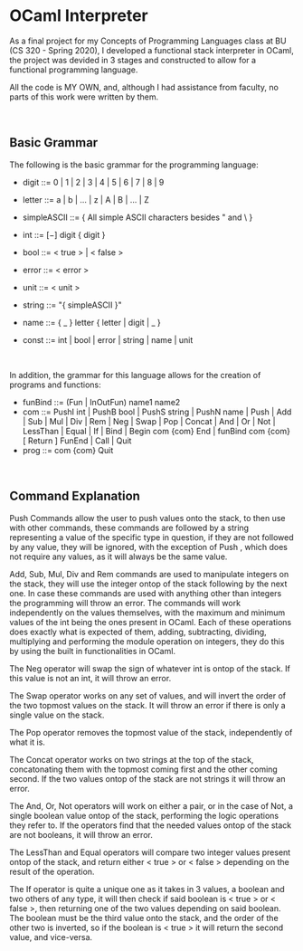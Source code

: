 # OCaml Interpreter

As a final project for my Concepts of Programming Languages class at BU (CS 320 - Spring 2020), I developed a functional stack interpreter in OCaml, the project was devided in 3 stages and constructed to allow for a functional programming language.

All the code is MY OWN, and, although I had assistance from faculty, no parts of this work were written by them.

<br />
 
## Basic Grammar

The following is the basic grammar for the programming language:

- digit ::= 0 | 1 | 2 | 3 | 4 | 5 | 6 | 7 | 8 | 9
- letter ::= a | b | ... | z | A | B | ... | Z
- simpleASCII ::= { All simple ASCII characters besides " and \ }

- int ::= [−] digit { digit }
- bool ::= < true > | < false >
- error ::= < error >
- unit ::= < unit >
- string ::= "{ simpleASCII }"
- name ::= { _ } letter { letter | digit | _ }

- const ::= int | bool | error | string | name | unit

<br />

In addition, the grammar for this language allows for the creation of programs and functions:

- funBind ::= (Fun | InOutFun) name1 name2
- com ::= PushI int | PushB bool | PushS string | PushN name | Push <unit> | Add | Sub | Mul | Div | Rem | Neg | Swap | Pop | Concat | And | Or | Not | LessThan | Equal | If | Bind | Begin com {com} End 
          | funBind com {com} [ Return ] FunEnd | Call | Quit
- prog ::= com {com} Quit

<br />

## Command Explanation

Push Commands allow the user to push values onto the stack, to then use with other commands, these commands are followed by a string representing a value of the specific type in question, if they are not followed by any value, they will be ignored, with the exception of Push <unit>, which does not require any values, as it will always be the same value.

Add, Sub, Mul, Div and Rem commands are used to manipulate integers on the stack, they will use the integer ontop of the stack following by the next one. In case these commands are used with anything other than integers the programming will throw an error. The commands will work independently on the values themselves, with the maximum and minimum values of the int being the ones present in OCaml. Each of these operations does exactly what is expected of them, adding, subtracting, dividing, multiplying and performing the module operation on integers, they do this by using the built in functionalities in OCaml.

The Neg operator will swap the sign of whatever int is ontop of the stack. If this value is not an int, it will throw an error.

The Swap operator works on any set of values, and will invert the order of the two topmost values on the stack. It will throw an error if there is only a single value on the stack.

The Pop operator removes the topmost value of the stack, independently of what it is.

The Concat operator works on two strings at the top of the stack, concatonating them with the topmost coming first and the other coming second. If the two values ontop of the stack are not strings it will throw an error.

The And, Or, Not operators will work on either a pair, or in the case of Not, a single boolean value ontop of the stack, performing the logic operations they refer to. If the operators find that the needed values ontop of the stack are not booleans, it will throw an error.

The LessThan and Equal operators will compare two integer values present ontop of the stack, and return either < true > or < false > depending on the result of the operation.

The If operator is quite a unique one as it takes in 3 values, a boolean and two others of any type, it will then check if said boolean is < true > or < false >, then returning one of the two values depending on said boolean. The boolean must be the third value onto the stack, and the order of the other two is inverted, so if the boolean is < true > it will return the second value, and vice-versa.